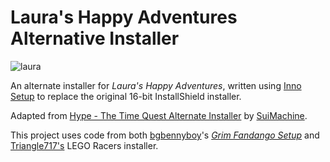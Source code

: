 Laura's Happy Adventures Alternative Installer
===========================================
![laura](https://github.com/8bitKittyKat/Lauras-Happy-Adventures-Installer/assets/4477818/b52a1aae-ee0b-480b-b37c-ec4cc8339064)

An alternate installer for _Laura's Happy Adventures_, written using [Inno Setup](http://www.jrsoftware.org/isinfo.php)
to replace the original 16-bit InstallShield installer.

Adapted from [Hype - The Time Quest Alternate Installer](https://github.com/SuiMachine/Hype-The-Time-Quest-Installer) by [SuiMachine](https://github.com/SuiMachine).

This project uses code from both [bgbennyboy](https://github.com/bgbennyboy)'s [_Grim Fandango Setup_](https://github.com/bgbennyboy/Grim-Fandango-Setup-and-Launcher)
and [Triangle717's](http://Triangle717.WordPress.com) LEGO Racers installer.
